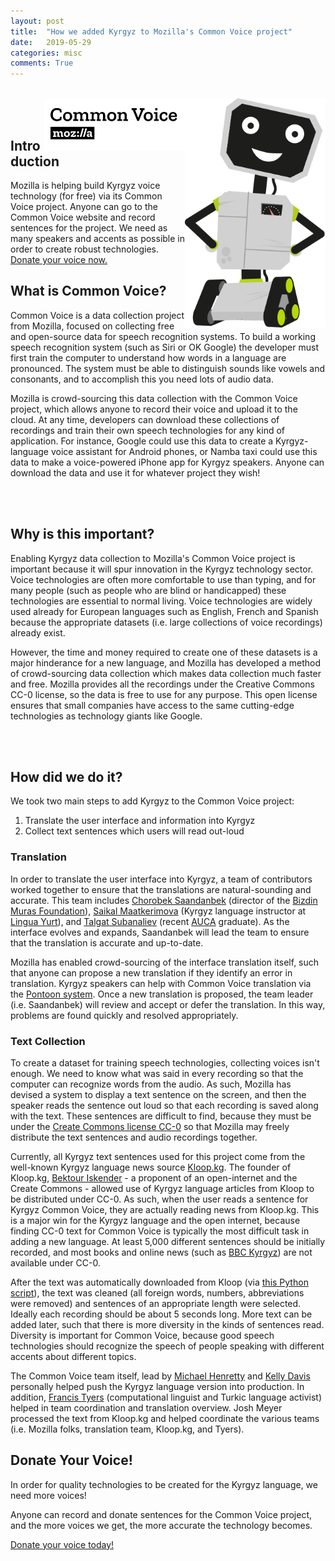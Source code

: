 ```yaml
---
layout: post
title:  "How we added Kyrgyz to Mozilla's Common Voice project"
date:   2019-05-29
categories: misc
comments: True
---
```


<br/>

<img src="/misc/robot-greetings.png" align="right" style="width: 225px;"/>
<img src="/misc/common-voice-logo.png" align="right" style="width: 225px;"/>

<br/>
<br/>


## Introduction

Mozilla is helping build Kyrgyz voice technology (for free) via its Common Voice project. Anyone can go to the Common Voice website and record sentences for the project. We need as many speakers and accents as possible in order to create robust technologies. [Donate your voice now.][kyrgyz-common]


## What is Common Voice?

Common Voice is a data collection project from Mozilla, focused on collecting free and open-source data for speech recognition systems. To build a working speech recognition system (such as Siri or OK Google) the developer must first train the computer to understand how words in a language are pronounced. The system must be able to distinguish sounds like vowels and consonants, and to accomplish this you need lots of audio data.

Mozilla is crowd-sourcing this data collection with the Common Voice project, which allows anyone to record their voice and upload it to the cloud. At any time, developers can download these collections of recordings and train their own speech technologies for any kind of application. For instance, Google could use this data to create a Kyrgyz-language voice assistant for Android phones, or Namba taxi could use this data to make a voice-powered iPhone app for Kyrgyz speakers. Anyone can download the data and use it for whatever project they wish!


<br/>
<br/>



## Why is this important?

Enabling Kyrgyz data collection to Mozilla's Common Voice project is important because it will spur innovation in the Kyrgyz technology sector. Voice technologies are often more comfortable to use than typing, and for many people (such as people who are blind or handicapped) these technologies are essential to normal living. Voice technologies are widely used already for European languages such as English, French and Spanish because the appropriate datasets (i.e. large collections of voice recordings) already exist.

However, the time and money required to create one of these datasets is a major hinderance for a new language, and Mozilla has developed a method of crowd-sourcing data collection which makes data collection much faster and free. Mozilla provides all the recordings under the Creative Commons CC-0 license, so the data is free to use for any purpose. This open license ensures that small companies have access to the same cutting-edge technologies as technology giants like Google.

<br/>
<br/>



## How did we do it?

We took two main steps to add Kyrgyz to the Common Voice project:

1. Translate the user interface and information into Kyrgyz
2. Collect text sentences which users will read out-loud

### Translation

In order to translate the user interface into Kyrgyz, a team of contributors worked together to ensure that the translations are natural-sounding and accurate. This team includes [Chorobek Saandanbek][chorobek] (director of the [Bizdin Muras Foundation][bizdin]), [Saikal Maatkerimova][saikal] (Kyrgyz language instructor at [Lingua Yurt][lingua-yurt]), and [Talgat Subanaliev][talgat] (recent [AUCA][auca] graduate). As the interface evolves and expands, Saandanbek will lead the team to ensure that the translation is accurate and up-to-date.

Mozilla has enabled crowd-sourcing of the interface translation itself, such that anyone can propose a new translation if they identify an error in translation. Kyrgyz speakers can help with Common Voice translation via the [Pontoon system][pontoon]. Once a new translation is proposed, the team leader (i.e. Saandanbek) will review and accept or defer the translation. In this way, problems are found quickly and resolved appropriately.

### Text Collection

To create a dataset for training speech technologies, collecting voices isn't enough. We need to know what was said in every recording so that the computer can recognize words from the audio. As such, Mozilla has devised a system to display a text sentence on the screen, and then the speaker reads the sentence out loud so that each recording is saved along with the text. These sentences are difficult to find, because they must be under the [Create Commons license CC-0][cc0] so that Mozilla may freely distribute the text sentences and audio recordings together.

Currently, all Kyrgyz text sentences used for this project come from the well-known Kyrgyz language news source [Kloop.kg][kloop]. The founder of Kloop.kg, [Bektour Iskender][bektour] - a proponent of an open-internet and the Create Commons - allowed use of Kyrgyz language articles from Kloop to be distributed under CC-0. As such, when the user reads a sentence for Kyrgyz Common Voice, they are actually reading news from Kloop.kg. This is a major win for the Kyrgyz language and the open internet, because finding CC-0 text for Common Voice is typically the most difficult task in adding a new language. At least 5,000 different sentences should be initially recorded, and most books and online news (such as [BBC Kyrgyz][bbc]) are not available under CC-0.

After the text was automatically downloaded from Kloop (via [this Python script][scrape]), the text was cleaned (all foreign words, numbers, abbreviations were removed) and sentences of an appropriate length were selected. Ideally each recording should be about 5 seconds long. More text can be added later, such that there is more diversity in the kinds of sentences read. Diversity is important for Common Voice, because good speech technologies should recognize the speech of people speaking with different accents about different topics.

The Common Voice team itself, lead by [Michael Henretty][henretty] and [Kelly Davis][davis] personally helped push the Kyrgyz language version into production. In addition, [Francis Tyers][tyers] (computational linguist and Turkic language activist) helped in team coordination and translation overview. Josh Meyer processed the text from Kloop.kg and helped coordinate the various teams (i.e. Mozilla folks, translation team, Kloop.kg, and Tyers).



## Donate Your Voice!

In order for quality technologies to be created for the Kyrgyz language, we need more voices!

Anyone can record and donate sentences for the Common Voice project, and the more voices we get, the more accurate the technology becomes.

[Donate your voice today!][kyrgyz-common]








[chorobek]: https://www.facebook.com/chorobek.saadanbekov
[bizdin]: http://bizdin.kg/
[saikal]: https://www.facebook.com/saykal.maatkerimova
[lingua-yurt]: https://www.facebook.com/lingua.yurt
[talgat]: https://www.facebook.com/subanaliev
[auca]: https://www.facebook.com/MyAUCA/
[pontoon]: https://pontoon.mozilla.org/ky/common-voice/
[cc0]: https://creativecommons.org/publicdomain/zero/1.0/deed
[kloop]: http://ky.kloop.asia/
[bektour]: https://twitter.com/bektour
[bbc]: https://www.bbc.com/kyrgyz
[scrape]: https://www.github.com/JRMeyer/web_corpus
[henretty]: https://video.golem.de/internet/20162/mozilla-common-voice-interview-englisch.html
[davis]: https://video.golem.de/internet/20161/mozilla-deep-speech-interview-englisch.html
[tyers]: https://www.hse.ru/en/news/campus/208242212.html
[kyrgyz-common]: https://voice.mozilla.org/ky